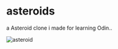 # asteroids
a Asteroid clone i made for learning Odin..


![asteroid](https://github.com/t0kyocat/asteroids/assets/156718821/ece6d9ac-14ef-4b6d-92c3-ced4558a5f56)
